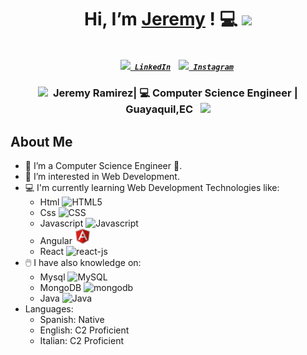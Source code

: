 
<div align="center">
 <h1>Hi, I’m <a href="#">Jeremy</a> ! 💻 <img src="https://media.giphy.com/media/hvRJCLFzcasrR4ia7z/giphy.gif" width="25px"></h1>
</div>

<h5 align="center">
  <code>
    <a href="https://www.linkedin.com/in/jeremy-ramirez-galeotti-0611ba20b/" title="LinkedIn Profile"><img width="22" src="https://github.com/zumrudu-anka/zumrudu-anka/blob/master/images/linkedin.svg"> LinkedIn</a></code>&nbsp; &nbsp;
  <code><a href="https://www.instagram.com/jererami21/" title="Instagram Profile"><img width="22" src="https://github.com/zumrudu-anka/zumrudu-anka/blob/master/images/instagram.svg"> Instagram</a></code>
</h5>



<div align="center">
<h3> <img src="https://media.giphy.com/media/Yx5ns1mSPBle0/giphy.gif" width="100">&nbsp; Jeremy Ramirez| 💻 Computer Science Engineer | Guayaquil,EC &nbsp; <img src="https://media.giphy.com/media/Yx5ns1mSPBle0/giphy.gif" width="100"></h3>
</div>


<div align="left">
 <h2>About Me</h2>
 <ul>
  <li>🌱 I’m a Computer Science Engineer 🐢.</li>
    <li>👀 I’m interested in Web Development.</li>
  <li>💻 I'm currently learning Web Development Technologies like:
   <ul>
    <li>Html <img title="HTML5" height="25" src="https://github.com/zumrudu-anka/zumrudu-anka/blob/master/images/html5.svg"></li>
    <li>Css <img title="CSS" height="25" src="https://github.com/zumrudu-anka/zumrudu-anka/blob/master/images/css.svg"></li>
    <li>Javascript <img title="Javascript" height="25" src="https://github.com/zumrudu-anka/zumrudu-anka/blob/master/images/javascript.svg"></li>
    <li>Angular <img src="https://raw.githubusercontent.com/devicons/devicon/master/icons/angularjs/angularjs-original.svg" alt="angular-js" width="25" height="25" />
    <li>React <img src="https://github.com/zumrudu-anka/zumrudu-anka/blob/master/images/react-original.svg" alt="react-js" width="25" height="25" />
    </li>
   </ul>
   </li>
  <li>🖱️ I have also knowledge on:
   <ul>
    <li>Mysql <img title="MySQL" height="25" src="https://github.com/zumrudu-anka/zumrudu-anka/blob/master/images/mysql.svg"></li>
    <li>MongoDB <img height="27" src="https://encrypted-tbn0.gstatic.com/images?q=tbn%3AANd9GcSTTzPAw-55ssm1Im594xYZ9eRQu2JylrkYLg&usqp=CAU" alt="mongodb"></li>
    <li>Java <img title="Java" height="25" src="https://github.com/zumrudu-anka/zumrudu-anka/blob/master/images/java-original.svg"></li> 
   </ul>
  </li>
  
  <li>Languages: 
     <ul>
    <li>Spanish: Native</li>
    <li>English: C2 Proficient</li>
    <li>Italian: C2 Proficient</li> 
   </ul>
</li>
   
 </ul>
 

 
 </div>
  
     
 




